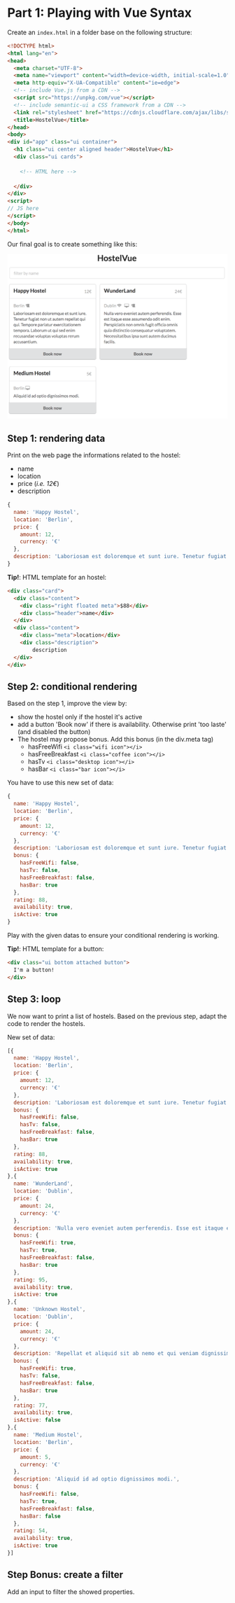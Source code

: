 # Part 1: Playing with Vue Syntax

Create an `index.html` in a folder base on the following structure:

```html
<!DOCTYPE html>
<html lang="en">
<head>
  <meta charset="UTF-8">
  <meta name="viewport" content="width=device-width, initial-scale=1.0">
  <meta http-equiv="X-UA-Compatible" content="ie=edge">
  <!-- include Vue.js from a CDN -->
  <script src="https://unpkg.com/vue"></script>
  <!-- include semantic-ui a CSS framework from a CDN -->
  <link rel="stylesheet" href="https://cdnjs.cloudflare.com/ajax/libs/semantic-ui/2.2.13/semantic.min.css">
  <title>HostelVue</title>
</head>
<body>
<div id="app" class="ui container">
  <h1 class="ui center aligned header">HostelVue</h1>
  <div class="ui cards">

    <!-- HTML here -->

  </div>
</div>
<script>
// JS here
</script>
</body>
</html>
```

Our final goal is to create something like this:

![](../resources/workshop-1.png)

## Step 1: rendering data

Print on the web page the informations related to the hostel:
* name
* location
* price (*i.e. 12€*)
* description

```js
{
  name: 'Happy Hostel',
  location: 'Berlin',
  price: {
    amount: 12,
    currency: '€'
  },
  description: 'Laboriosam est doloremque et sunt iure. Tenetur fugiat non ut autem repellat qui qui. Tempore pariatur exercitationem tempora. Laborum ut qui sed enim recusandae voluptas voluptas rerum accusantium.'
}
```

**Tip!**: HTML template for an hostel:

```html
<div class="card">
  <div class="content">
    <div class="right floated meta">$88</div>
    <div class="header">name</div>
  </div>
  <div class="content">
    <div class="meta">location</div>
    <div class="description">
        description
  </div>
</div>
```

## Step 2: conditional rendering

Based on the step 1, improve the view by:
* show the hostel only if the hostel it's active
* add a button 'Book now' if there is availability. Otherwise print 'too laste' (and disabled the button)
* The hostel may propose bonus. Add this bonus (in the div.meta tag)
  * hasFreeWifi `<i class="wifi icon"></i>`
  * hasFreeBreakfast `<i class="coffee icon"></i>`
  * hasTv `<i class="desktop icon"></i>`
  * hasBar `<i class="bar icon"></i>`

You have to use this new set of data:

```js
{
  name: 'Happy Hostel',
  location: 'Berlin',
  price: {
    amount: 12,
    currency: '€'
  },
  description: 'Laboriosam est doloremque et sunt iure. Tenetur fugiat non ut autem repellat qui qui. Tempore pariatur exercitationem tempora. Laborum ut qui sed enim recusandae voluptas voluptas rerum accusantium.',
  bonus: {
    hasFreeWifi: false,
    hasTv: false,
    hasFreeBreakfast: false,
    hasBar: true
  },
  rating: 88,
  availability: true,
  isActive: true
}
```

Play with the given datas to ensure your conditional rendering is working.

**Tip!**: HTML template for a button:

```html
<div class="ui bottom attached button">
  I'm a button!
</div>
```

## Step 3: loop

We now want to print a list of hostels. Based on the previous step, adapt the code to render the hostels.

New set of data:

```js
[{
  name: 'Happy Hostel',
  location: 'Berlin',
  price: {
    amount: 12,
    currency: '€'
  },
  description: 'Laboriosam est doloremque et sunt iure. Tenetur fugiat non ut autem repellat qui qui. Tempore pariatur exercitationem tempora. Laborum ut qui sed enim recusandae voluptas voluptas rerum accusantium.',
  bonus: {
    hasFreeWifi: false,
    hasTv: false,
    hasFreeBreakfast: false,
    hasBar: true
  },
  rating: 88,
  availability: true,
  isActive: true
},{
  name: 'WunderLand',
  location: 'Dublin',
  price: {
    amount: 24,
    currency: '€'
  },
  description: 'Nulla vero eveniet autem perferendis. Esse est itaque esse assumenda odit enim. Perspiciatis non omnis fugit officia omnis quia distinctio consequatur voluptatem. Necessitatibus ipsa sunt autem ducimus facilis.',
  bonus: {
    hasFreeWifi: true,
    hasTv: true,
    hasFreeBreakfast: false,
    hasBar: true
  },
  rating: 95,
  availability: true,
  isActive: true
},{
  name: 'Unknown Hostel',
  location: 'Dublin',
  price: {
    amount: 24,
    currency: '€'
  },
  description: 'Repellat et aliquid sit ab nemo et qui veniam dignissimos. Ducimus explicabo ut. Error expedita commodi. Nihil in est voluptatem molestiae consequatur rerum ex.',
  bonus: {
    hasFreeWifi: true,
    hasTv: false,
    hasFreeBreakfast: false,
    hasBar: true
  },
  rating: 77,
  availability: true,
  isActive: false
},{
  name: 'Medium Hostel',
  location: 'Berlin',
  price: {
    amount: 5,
    currency: '€'
  },
  description: 'Aliquid id ad optio dignissimos modi.',
  bonus: {
    hasFreeWifi: false,
    hasTv: true,
    hasFreeBreakfast: false,
    hasBar: false
  },
  rating: 54,
  availability: true,
  isActive: true
}]
```


## Step Bonus: create a filter

Add an input to filter the showed properties.